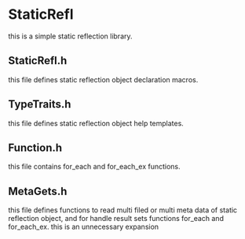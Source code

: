 # StaticRefl
this is a simple static reflection library.

## StaticRefl.h
this file defines static reflection object declaration macros.

## TypeTraits.h
this file defines static reflection object help templates.

## Function.h
this file contains for_each and for_each_ex functions.

## MetaGets.h
this file defines functions to read multi filed or multi meta data of static reflection object, and for handle result sets functions for_each and for_each_ex.
this is an unnecessary expansion
